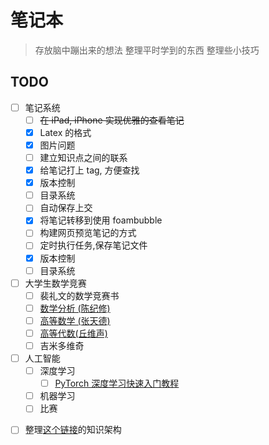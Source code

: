 # 笔记本

> 存放脑中蹦出来的想法
> 整理平时学到的东西
> 整理些小技巧

## TODO

- [ ] 笔记系统
  - [ ] ~~在 iPad, iPhone 实现优雅的查看笔记~~
  - [x] Latex 的格式
  * [x] 图片问题
  - [ ] 建立知识点之间的联系
  - [x] 给笔记打上 tag, 方便查找
  - [x] 版本控制
  - [ ] 目录系统
  - [ ] 自动保存上交
  - [x] 将笔记转移到使用 foambubble
  - [ ] 构建网页预览笔记的方式
  - [ ] 定时执行任务,保存笔记文件
  - [x] 版本控制
  - [ ] 目录系统
- [ ] 大学生数学竞赛
  - [ ] 裴礼文的数学竞赛书
  - [ ] [数学分析 (陈纪修)](https://www.bilibili.com/video/BV12s411h7v4)
  - [ ] [高等数学 (张天德)](https://www.bilibili.com/video/BV1cE411Y74f?p=21)
  - [ ] [高等代数(丘维声)](https://www.bilibili.com/video/BV1wt41147Q1)
  - [ ] 吉米多维奇
- [ ] 人工智能
  - [ ] 深度学习
    - [ ] [PyTorch 深度学习快速入门教程](https://www.bilibili.com/video/BV1hE411t7RN?)
  - [ ] 机器学习
  - [ ] 比赛

* [ ] 整理[这个链接](https://www.zhihu.com/question/68571487)的知识架构
